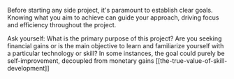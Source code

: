 Before starting any side project, it's paramount to establish clear goals. Knowing what you aim to achieve can guide your approach, driving focus and efficiency throughout the project.

Ask yourself: What is the primary purpose of this project? Are you seeking financial gains or is the main objective to learn and familiarize yourself with a particular technology or skill? In some instances, the goal could purely be self-improvement, decoupled from monetary gains [[the-true-value-of-skill-development]]